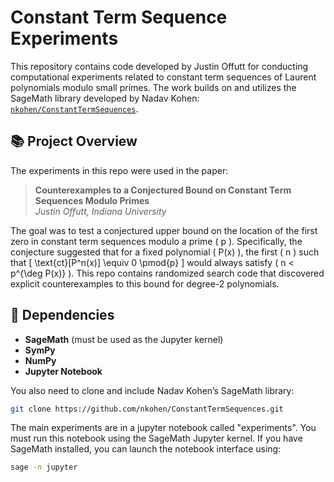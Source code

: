 # Constant Term Sequence Experiments

This repository contains code developed by Justin Offutt for conducting computational experiments related to constant term sequences of Laurent polynomials modulo small primes. The work builds on and utilizes the SageMath library developed by Nadav Kohen: [`nkohen/ConstantTermSequences`](https://github.com/nkohen/ConstantTermSequences).

## 📚 Project Overview

The experiments in this repo were used in the paper:

> **Counterexamples to a Conjectured Bound on Constant Term Sequences Modulo Primes**  
> *Justin Offutt, Indiana University*

The goal was to test a conjectured upper bound on the location of the first zero in constant term sequences modulo a prime \( p \). Specifically, the conjecture suggested that for a fixed polynomial \( P(x) \), the first \( n \) such that
\[
\text{ct}[P^n(x)] \equiv 0 \pmod{p}
\]
would always satisfy \( n < p^{\deg P(x)} \). This repo contains randomized search code that discovered explicit counterexamples to this bound for degree-2 polynomials.

## 🧰 Dependencies

- **SageMath** (must be used as the Jupyter kernel)
- **SymPy**
- **NumPy**
- **Jupyter Notebook**

You also need to clone and include Nadav Kohen’s SageMath library:

```bash
git clone https://github.com/nkohen/ConstantTermSequences.git

```

The main experiments are in a jupyter notebook called "experiments".
You must run this notebook using the SageMath Jupyter kernel. If you have SageMath installed, you can launch the notebook interface using:

```bash
sage -n jupyter
```
